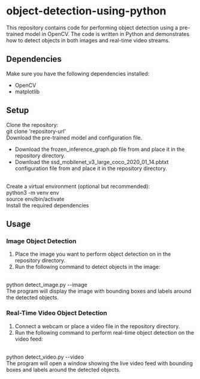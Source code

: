 # object-detection-using-python
This repository contains code for performing object detection using a pre-trained model in OpenCV. The code is written in Python and demonstrates how to detect objects in both images and real-time video streams.

## Dependencies
Make sure you have the following dependencies installed:
- OpenCV
- matplotlib

## Setup
Clone the repository: <br/>
git clone 'repository-url'
<br/>
Download the pre-trained model and configuration file.

- Download the frozen_inference_graph.pb file from <model-url> and place it in the repository directory.
- Download the ssd_mobilenet_v3_large_coco_2020_01_14.pbtxt configuration file from <config-url> and place it in the repository directory.
<br/>
Create a virtual environment (optional but recommended): <br/>
python3 -m venv env <br/>
source env/bin/activate
<br/>
Install the required dependencies

## Usage
### Image Object Detection
1. Place the image you want to perform object detection on in the repository directory.
2. Run the following command to detect objects in the image:
<br/>
python detect_image.py --image <image-path>

<br/>
The program will display the image with bounding boxes and labels around the detected objects.

### Real-Time Video Object Detection
1. Connect a webcam or place a video file in the repository directory.
2. Run the following command to perform real-time object detection on the video feed:
<br/>
python detect_video.py --video <video-path>
<br/>
The program will open a window showing the live video feed with bounding boxes and labels around the detected objects.


